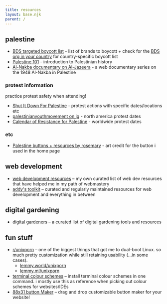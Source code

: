 ```yaml
---
title: resources
layout: base.njk
parent: /
---
```


## palestine

- [BDS targeted boycott list](https://bdsmovement.net/get-involved/what-to-boycott) - list of brands to boycott + check for the [BDS org in your country](https://bdsmovement.net/get-involved/join-a-bds-campaign) for country-specific boycott list
- [Palestine 101](https://decolonizepalestine.com/introduction-to-palestine/) - introduction to Palestinian history
- [Al-Nakba documentary on Al-Jazeera](https://www.aljazeera.com/program/featured-documentaries/2013/5/29/al-nakba/) - a web documentary series on the 1948 Al-Nakba in Palestine

### protest information

practice protest safety when attending!

- [Shut It Down For Palestine](https://www.shutitdown4palestine.org/actions) - protest actions with specific dates/locations etc
- [palestinianyouthmovement on ig](https://www.instagram.com/palestinianyouthmovement/) - north america protest dates
- [Calendar of Resistance for Palestine](https://samidoun.net/2023/10/calendar-of-resistance-for-palestine-events-and-actions-around-the-world/) - worldwide protest dates

### etc

- [Palestine buttons + resources by rosemary](https://hillhouse.neocities.org/journal/notes/palestine) - art credit for the button i used in the home page

## web development

- [web development resources](/resources/dev) – my own curated list of web dev resources that have helped me in my path of webmastery
- [addy's toolkit](https://toolkit.addy.codes/) – curated and regularly maintained resources for web development and everything in between

## digital gardening

- [digital gardeners](https://github.com/MaggieAppleton/digital-gardeners) – a curated list of digital gardening tools and resources

## fun stuff

- [r/unixporn](https://www.reddit.com/r/unixporn/) – one of the biggest things that got me to dual–boot Linux. so much pretty customization while still retaining usability (…in some cases).
  - [lemmy.world/unixporn](https://lemmy.world/c/unixporn)
  - [lemmy.ml/unixporn](https://lemmy.ml/c/unixporn)
- [terminal colour schemes](https://gogh-co.github.io/Gogh/) – install terminal colour schemes in one command. i mostly use this as reference when picking out colour schemes for websites/IDEs
- [88x31 button Maker](https://hekate2.github.io/buttonmaker/) – drag and drop customizable button maker for your website!